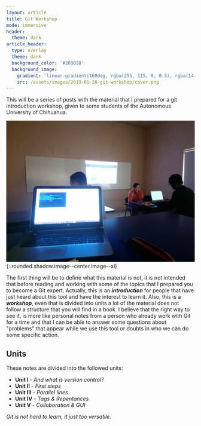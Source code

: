```yaml
---
layout: article
title: Git Workshop
mode: immersive
header:
  theme: dark
article_header:
  type: overlay
  theme: dark
  background_color: '#203028'
  background_image:
    gradient: 'linear-gradient(160deg, rgba(255, 115, 0, 0.5), rgba(14, 48, 108, 0.5))'
    src: /assets/images/2019-01-28-git-workshop/cover.png
---
```


This will be a series of posts with the material that I prepared for a git introduction workshop, given to some students of the Autonomous University of Chihuahua.

![The Workshop][workshop]{:.rounded.shadow.image--center.image--xl}

The first thing will be to define what this material is not, it is not intended that before reading and working with some of the topics that I prepared you to become a Git expert. Actually, this is an ***introduction*** for people that have just heard about this tool and have the interest to learn it. Also, this is a ***workshop***, even that is divided into units a lot of the material does not follow a structure that you will find in a book.
I believe that the right way to see it, is more like personal notes from a person who already work with Git for a time and that I can be able to answer some questions about "problems" that appear while we use this tool or doubts in who we can do some specific action.

## Units
These notes are divided into the followed units:
- **Unit I** - _And what is version control?_
- **Unit II** - _First steps_
- **Unit III** - _Parallel lines_
- **Unit IV** - _Tags & Repentances_
- **Unit V** - _Collaboration & GUI_

_Git is not hard to learn, it just too versatile._

<!--Images References-->

[workshop]: /assets/images/2019-02-28-git-workshop/workshop.jpeg "Me giving the workshop"
